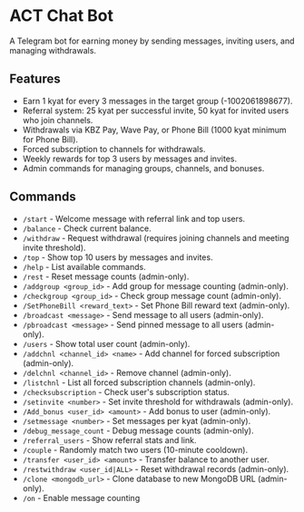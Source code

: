 # ACT Chat Bot
A Telegram bot for earning money by sending messages, inviting users, and managing withdrawals.

## Features
- Earn 1 kyat for every 3 messages in the target group (-1002061898677).
- Referral system: 25 kyat per successful invite, 50 kyat for invited users who join channels.
- Withdrawals via KBZ Pay, Wave Pay, or Phone Bill (1000 kyat minimum for Phone Bill).
- Forced subscription to channels for withdrawals.
- Weekly rewards for top 3 users by messages and invites.
- Admin commands for managing groups, channels, and bonuses.

## Commands
- `/start` - Welcome message with referral link and top users.
- `/balance` - Check current balance.
- `/withdraw` - Request withdrawal (requires joining channels and meeting invite threshold).
- `/top` - Show top 10 users by messages and invites.
- `/help` - List available commands.
- `/rest` - Reset message counts (admin-only).
- `/addgroup <group_id>` - Add group for message counting (admin-only).
- `/checkgroup <group_id>` - Check group message count (admin-only).
- `/SetPhoneBill <reward_text>` - Set Phone Bill reward text (admin-only).
- `/broadcast <message>` - Send message to all users (admin-only).
- `/pbroadcast <message>` - Send pinned message to all users (admin-only).
- `/users` - Show total user count (admin-only).
- `/addchnl <channel_id> <name>` - Add channel for forced subscription (admin-only).
- `/delchnl <channel_id>` - Remove channel (admin-only).
- `/listchnl` - List all forced subscription channels (admin-only).
- `/checksubscription` - Check user's subscription status.
- `/setinvite <number>` - Set invite threshold for withdrawals (admin-only).
- `/Add_bonus <user_id> <amount>` - Add bonus to user (admin-only).
- `/setmessage <number>` - Set messages per kyat (admin-only).
- `/debug_message_count` - Debug message counts (admin-only).
- `/referral_users` - Show referral stats and link.
- `/couple` - Randomly match two users (10-minute cooldown).
- `/transfer <user_id> <amount>` - Transfer balance to another user.
- `/restwithdraw <user_id|ALL>` - Reset withdrawal records (admin-only).
- `/clone <mongodb_url>` - Clone database to new MongoDB URL (admin-only).
- `/on` - Enable message counting